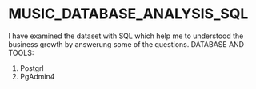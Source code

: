 # MUSIC_DATABASE_ANALYSIS_SQL
I have examined the dataset with SQL which help me to understood the business growth by answerung some of the questions.
DATABASE AND TOOLS:
1. Postgrl
2. PgAdmin4
